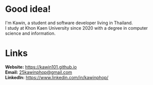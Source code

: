 # Good idea!
I'm Kawin, a student and software developer living in Thailand. \
I study at Khon Kaen University since 2020 with a degree in computer science and information. 

# Links
**Website:** https://kawin101.github.io \
**Email:** 25kawinphop@gmail.com \
**LinkedIn:** https://www.linkedin.com/in/kawinphop/

